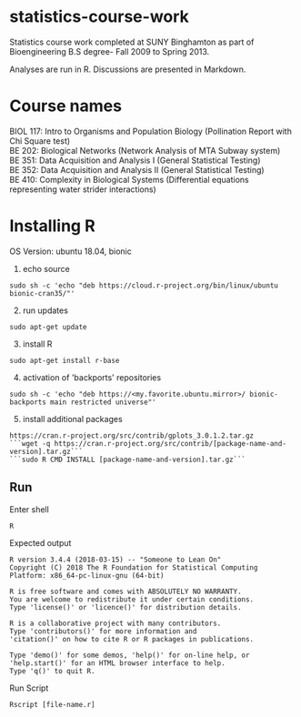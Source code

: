 # statistics-course-work
Statistics course work completed at SUNY Binghamton as part of Bioengineering B.S degree- Fall 2009 to Spring 2013.

Analyses are run in R. Discussions are presented in Markdown. 

# Course names
BIOL 117: Intro to Organisms and Population Biology (Pollination Report with Chi Square test)  
BE 202: Biological Networks (Network Analysis of MTA Subway system)  
BE 351: Data Acquisition and Analysis I (General Statistical Testing)  
BE 352: Data Acquisition and Analysis II (General Statistical Testing)  
BE 410: Complexity in Biological Systems (Differential equations representing water strider interactions)  

# Installing R  
OS Version: ubuntu 18.04, bionic

1. echo source
```
sudo sh -c 'echo "deb https://cloud.r-project.org/bin/linux/ubuntu bionic-cran35/"'
```
2. run updates
```
sudo apt-get update
```
3. install R
```
sudo apt-get install r-base
```
4. activation of 'backports' repositories
```
sudo sh -c 'echo "deb https://<my.favorite.ubuntu.mirror>/ bionic-backports main restricted universe"'
```  
5. install additional packages
```
https://cran.r-project.org/src/contrib/gplots_3.0.1.2.tar.gz
```wget -q https://cran.r-project.org/src/contrib/[package-name-and-version].tar.gz```  
```sudo R CMD INSTALL [package-name-and-version].tar.gz```
```
## Run
Enter shell
```
R
```
Expected output
```
R version 3.4.4 (2018-03-15) -- "Someone to Lean On"
Copyright (C) 2018 The R Foundation for Statistical Computing
Platform: x86_64-pc-linux-gnu (64-bit)

R is free software and comes with ABSOLUTELY NO WARRANTY.
You are welcome to redistribute it under certain conditions.
Type 'license()' or 'licence()' for distribution details.

R is a collaborative project with many contributors.
Type 'contributors()' for more information and
'citation()' on how to cite R or R packages in publications.

Type 'demo()' for some demos, 'help()' for on-line help, or
'help.start()' for an HTML browser interface to help.
Type 'q()' to quit R.
```
Run Script
```
Rscript [file-name.r]
```


